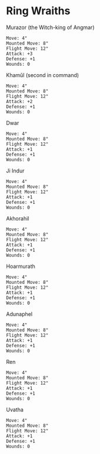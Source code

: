 # Ring Wraiths

Murazor (the Witch-king of Angmar)
```
Move: 4"
Mounted Move: 8"
Flight Move: 12"
Attack: +3
Defense: +1
Wounds: 0
```

Khamûl (second in command)
```
Move: 4"
Mounted Move: 8"
Flight Move: 12"
Attack: +2
Defense: +1
Wounds: 0
```

Dwar
```
Move: 4"
Mounted Move: 8"
Flight Move: 12"
Attack: +1
Defense: +1
Wounds: 0
```

Ji Indur
```
Move: 4"
Mounted Move: 8"
Flight Move: 12"
Attack: +1
Defense: +1
Wounds: 0
```

Akhorahil
```
Move: 4"
Mounted Move: 8"
Flight Move: 12"
Attack: +1
Defense: +1
Wounds: 0
```

Hoarmurath
```
Move: 4"
Mounted Move: 8"
Flight Move: 12"
Attack: +1
Defense: +1
Wounds: 0
```

Adunaphel
```
Move: 4"
Mounted Move: 8"
Flight Move: 12"
Attack: +1
Defense: +1
Wounds: 0
```

Ren
```
Move: 4"
Mounted Move: 8"
Flight Move: 12"
Attack: +1
Defense: +1
Wounds: 0
```

Uvatha
```
Move: 4"
Mounted Move: 8"
Flight Move: 12"
Attack: +1
Defense: +1
Wounds: 0
```
